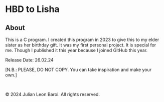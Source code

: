 # HBD to Lisha
<p>
  <h2> About </h2>
  This is a C program. I created this program in 2023 to give this to my elder sister as her birthday gift. It was my first personal project. It is special for me. Though I published it 
  this year because I joined GitHub this year.
</p>
<p>
  Release Date: 26.02.24
</p>
<p>
  [N.B.: PLEASE, DO NOT COPY. You can take inspiration and make your own.]
</p>
<br>
<p>
  © 2024 Julian Leon Baroi. All rights reserved.
</p>
